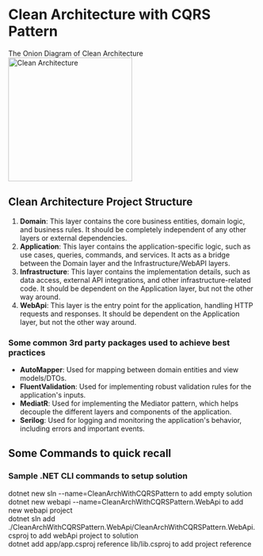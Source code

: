 # Clean Architecture with CQRS Pattern
The Onion Diagram of Clean Architecture<br/>
    <img src="https://github.com/zraees/portfolio/assets/27266323/caffdf70-e442-4058-9c23-c28f041f5b19"
        width="250" alt="Clean Architecture">

## Clean Architecture Project Structure
1. **Domain**: This layer contains the core business entities, domain logic, and business rules. It should be completely independent of any other layers or external dependencies.<br/>
2. **Application**: This layer contains the application-specific logic, such as use cases, queries, commands, and services. It acts as a bridge between the Domain layer and the Infrastructure/WebAPI layers.<br/>
3. **Infrastructure**: This layer contains the implementation details, such as data access, external API integrations, and other infrastructure-related code. It should be dependent on the Application layer, but not the other way around.<br/>
4. **WebApi**: This layer is the entry point for the application, handling HTTP requests and responses. It should be dependent on the Application layer, but not the other way around.<br/>

### Some common 3rd party packages used to achieve best practices
* **AutoMapper**: Used for mapping between domain entities and view models/DTOs.<br/>
* **FluentValidation**: Used for implementing robust validation rules for the application's inputs.<br/>
* **MediatR**: Used for implementing the Mediator pattern, which helps decouple the different layers and components of the application.<br/>
* **Serilog**: Used for logging and monitoring the application's behavior, including errors and important events.<br/>

## Some Commands to quick recall
### Sample .NET CLI commands to setup solution 
dotnet new sln --name=CleanArchWithCQRSPattern to add empty solution<br/>
dotnet new webapi --name=CleanArchWithCQRSPattern.WebApi to add new webapi project<br/>
dotnet sln add ./CleanArchWithCQRSPattern.WebApi/CleanArchWithCQRSPattern.WebApi.csproj to add webApi project to solution<br/>
dotnet add app/app.csproj reference lib/lib.csproj to add project reference<br/>
